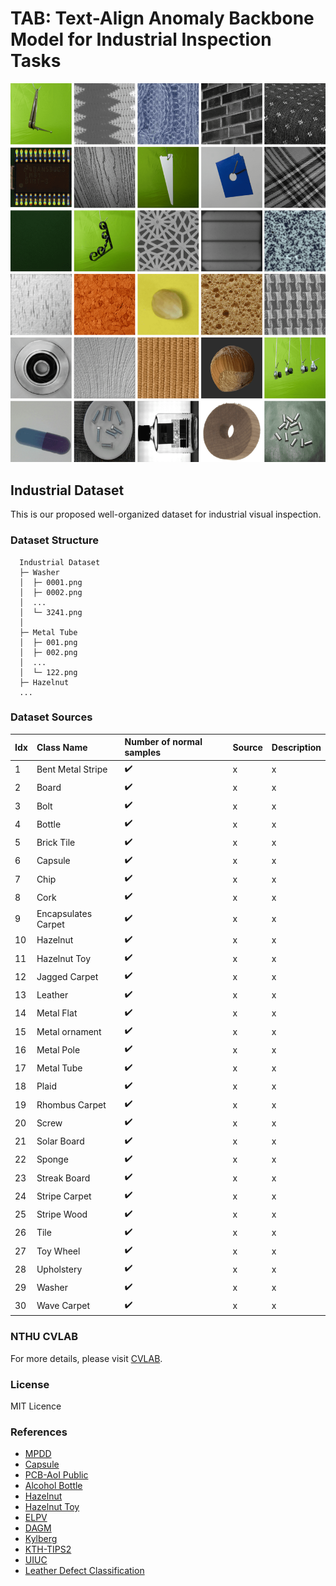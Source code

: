 # TAB: Text-Align Anomaly Backbone Model for Industrial Inspection Tasks
<p align="center">
  <img src='imgs/industrial_dataset_samples.png' width="800px">
</p>

## Industrial Dataset
This is our proposed well-organized dataset for industrial visual inspection.

  ### Dataset Structure
  ```clike=
    Industrial Dataset
    ├─ Washer
    │  ├─ 0001.png
    │  ├─ 0002.png
    │  ...
    │  └─ 3241.png
    │  
    ├─ Metal Tube
    │  ├─ 001.png
    │  ├─ 002.png
    │  ...
    │  └─ 122.png
    ├─ Hazelnut
    ...
  ```

  ### Dataset Sources
  Idx | Class Name | Number of normal samples  | Source | Description
  :-- | :--| :--| :--| :--|
  1 | Bent Metal Stripe   | :heavy_check_mark: | x | x |
  2 | Board | :heavy_check_mark: | x | x |
  3 | Bolt | :heavy_check_mark: | x | x |
  4 | Bottle | :heavy_check_mark: | x | x |
  5 | Brick Tile | :heavy_check_mark: | x | x |
  6 | Capsule | :heavy_check_mark: | x | x |
  7 | Chip | :heavy_check_mark: | x | x |
  8 | Cork | :heavy_check_mark: | x | x |
  9 | Encapsulates Carpet | :heavy_check_mark: | x | x |
  10 | Hazelnut | :heavy_check_mark: | x | x |
  11 | Hazelnut Toy | :heavy_check_mark: | x | x |
  12 | Jagged Carpet | :heavy_check_mark: | x | x |
  13 | Leather | :heavy_check_mark: | x | x |
  14 | Metal Flat | :heavy_check_mark: | x | x |
  15 | Metal ornament | :heavy_check_mark: | x | x |
  16 | Metal Pole| :heavy_check_mark: | x | x |
  17 | Metal Tube | :heavy_check_mark: | x | x |
  18 | Plaid | :heavy_check_mark: | x | x |
  19 | Rhombus Carpet | :heavy_check_mark: | x | x |
  20 | Screw | :heavy_check_mark: | x | x |
  21 | Solar Board | :heavy_check_mark: | x | x |
  22 | Sponge | :heavy_check_mark: | x | x |
  23 | Streak Board | :heavy_check_mark: | x | x |
  24 | Stripe Carpet | :heavy_check_mark: | x | x |
  25 | Stripe Wood | :heavy_check_mark: | x | x |
  26 | Tile | :heavy_check_mark: | x | x |
  27 | Toy Wheel | :heavy_check_mark: | x | x |
  28 | Upholstery | :heavy_check_mark: | x | x |
  29 | Washer | :heavy_check_mark: | x | x |
  30 | Wave Carpet | :heavy_check_mark: | x | x |

  
  ### NTHU CVLAB
  For more details, please visit [CVLAB](https://cv.cs.nthu.edu.tw/).
  
  ### License
  MIT Licence

  ### References
  - [MPDD](https://ieeexplore.ieee.org/abstract/document/9631567)
  - [Capsule](https://github.com/TSjianjiao/Defect-Detection-with-tensorflow)
  - [PCB-AoI Public](https://www.kaggle.com/datasets/kubeedgeianvs/pcb-aoi)
  - [Alcohol Bottle](https://tianchi.aliyun.com/dataset/110147)
  - [Hazelnut](https://adfi.jp/download/)
  - [Hazelnut Toy](https://openvinotoolkit.github.io/anomalib/data/hazelnut_toy.html)
  - [ELPV](https://github.com/zae-bayern/elpv-dataset)
  - [DAGM](https://hci.iwr.uni-heidelberg.de/content/weakly-supervised-learning-industrial-optical-inspection)
  - [Kylberg](https://user.it.uu.se/~gusky180/texture/)
  - [KTH-TIPS2](https://pan.baidu.com/s/173h8V66yRmtVo5rc2P7J4A#list/path=%2Fsharelink623692574-25785)
  - [UIUC](https://www.researchgate.net/figure/All-25-classes-of-UIUC-dataset_fig7_313466694)
  - [Leather Defect Classification](https://www.kaggle.com/datasets/praveen2084/leather-defect-classification)
